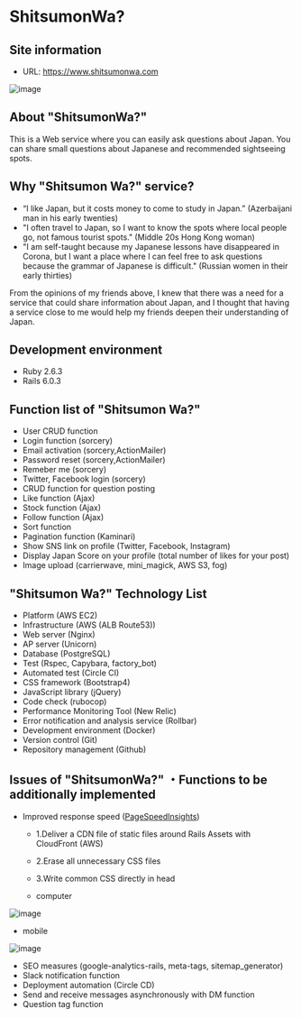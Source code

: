 # ShitsumonWa?

## Site information

- URL: https://www.shitsumonwa.com
 
![image](https://user-images.githubusercontent.com/61833409/88449166-a4d7dc80-ce7f-11ea-821f-5f130757ed09.png)


## About "ShitsumonWa?"

This is a Web service where you can easily ask questions about Japan. You can share small questions about Japanese and recommended sightseeing spots.

## Why "Shitsumon Wa?" service?

- “I like Japan, but it costs money to come to study in Japan.” (Azerbaijani man in his early twenties)
- "I often travel to Japan, so I want to know the spots where local people go, not famous tourist spots." (Middle 20s Hong Kong woman)
- "I am self-taught because my Japanese lessons have disappeared in Corona, but I want a place where I can feel free to ask questions because the grammar of Japanese is difficult." (Russian women in their early thirties)

From the opinions of my friends above, I knew that there was a need for a service that could share information about Japan, and I thought that having a service close to me would help my friends deepen their understanding of Japan.

##  Development environment
- Ruby 2.6.3
- Rails 6.0.3

## Function list of "Shitsumon Wa?"

- User CRUD function
- Login function (sorcery)
- Email activation (sorcery,ActionMailer)
- Password reset (sorcery,ActionMailer)
- Remeber me (sorcery)
- Twitter, Facebook login (sorcery)
- CRUD function for question posting
- Like function (Ajax)
- Stock function (Ajax)
- Follow function (Ajax)
- Sort function
- Pagination function (Kaminari)
- Show SNS link on profile (Twitter, Facebook, Instagram)
- Display Japan Score on your profile (total number of likes for your post)
- Image upload (carrierwave, mini_magick, AWS S3, fog)

## "Shitsumon Wa?" Technology List

- Platform (AWS EC2)
- Infrastructure (AWS (ALB Route53))
- Web server (Nginx)
- AP server (Unicorn)
- Database (PostgreSQL)
- Test (Rspec, Capybara, factory_bot)
- Automated test (Circle CI)
- CSS framework (Bootstrap4)
- JavaScript library (jQuery)
- Code check (rubocop)
- Performance Monitoring Tool (New Relic)
- Error notification and analysis service (Rollbar)
- Development environment (Docker)
- Version control (Git)
- Repository management (Github)

## Issues of "ShitsumonWa?" ・Functions to be additionally implemented

- Improved response speed ([PageSpeed ​​Insights](https://developers.google.com/speed/pagespeed/insights/?hl=JA&url=https%3A%2F%2Fwww.shitsumonwa.com%2F&tab=mobile))


  - 1.Deliver a CDN file of static files around Rails Assets with CloudFront (AWS)
  - 2.Erase all unnecessary CSS files
  - 3.Write common CSS directly in head
  
  
  
  - computer
  
![image](https://user-images.githubusercontent.com/61833409/88448643-e914ae00-ce7a-11ea-9538-653217df2447.png)

  - mobile
  
![image](https://user-images.githubusercontent.com/61833409/88448702-78ba5c80-ce7b-11ea-9323-7c4ab123fcd0.png)

- SEO measures (google-analytics-rails, meta-tags, sitemap_generator)
- Slack notification function
- Deployment automation (Circle CD)
- Send and receive messages asynchronously with DM function
- Question tag function
